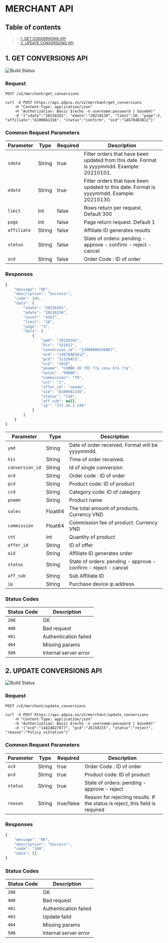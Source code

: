 # MERCHANT API
## Table of contents
> <sub>✨[1. GET CONVERSIONS API](#menu1)</sub><br />
> <sub>✨[2. UPDATE CONVERSIONS API](#menu2)</sub>
<a name="menu1"></a>
## 1. GET CONVERSIONS API
![Build Status](https://travis-ci.org/joemccann/dillinger.svg?branch=master)
### Request
```http
POST /v2/merchant/get_conversions
```
```http
curl -X POST https://api.adpia.vn/v2/merchant/get_conversions
    -H "Content-Type: application/json"
    -H "Authorization: Basic $(echo -n username:password | base64)"
    -d '{"sdate":"20210101", "edate":"20210130", "limit":10, "page":3, "affiliate":"A100041316", "status":"confirm", "ocd":"14678483812"}'
```
### Common Request Parameters
| Parameter | Type | Required | Description |
| ------ | ------ | ------ | ------ |
| `sdate` | String | true | Filter orders that have been updated from this date. Format is yyyymmdd. Example: 20210101. |
| `edate` | String | true | Filter orders that have been updated to this date. Format is yyyymmdd. Example: 20210130. |
| `limit` | Int | false | Rows return per request. Default 300 |
| `page` | Int | false | Page return request. Default 1 |
| `affiliate` | String | false | Affiliate ID generates results |
| `status` | String | false | State of orders: pending - approve - confirm - reject - cancel |
| `ocd` | String | false | Order Code : ID of order |
### Responses
```javascript
{
    "message": "OK",
    "description": "Success!",
    "code": 200,
    "data": {
        "sdate": "20210101",
        "edate": "20210130",
        "count": "4267",
        "limit": "10",
        "page": "3",
        "data": [
            {
                "ymd": "20210101",
                "his": "141012",
                "conversion_id": "13000008336867",
                "ocd": "14678483812",
                "pcd": "31326453",
                "ccd": "1019",
                "pname": "COMBO 20 ?ÔI ??a inox b?n ??p",
                "sales": "59000",
                "commission": "79",
                "cnt": "1",
                "offer_id": "sendo",
                "aid": "A100041316",
                "status": "210",
                "aff_sub": null,
                "ip": "172.16.2.144"
            }
        ]
    }
}
```
| Parameter | Type | Description |
| ------ | ------ | ------ |
| `ymd` | String | Date of order received. Format will be yyyymmdd. |
| `his` | String | Time of order received. |
| `conversion_id` | String | Id of single conversion |
| `ocd` | String | Order code : ID of order | 
| `pcd` | String | Product code: ID of product |
| `ccd` | String | Category code: ID of category |
| `pname` | String | Product name |
| `sales` | Float64 | The total amount of products. Currency VND |
| `commission` | Float64 | Commission fee of product. Currency VND |
| `cnt` | Int | Quantity of product |
| `offer_id` | String | ID of offer |
| `aid` | String | Affiliate ID generates order |
| `status` | String | State of orders: pending - approve - confirm - reject - cancel |
| `aff_sub` | String | Sub Affiliate ID |
| `ip` | String | Purchase device ip address |
### Status Codes
| Status Code | Description |
| ------ | ------ |
| `200` | OK |
| `400` | Bad request |
| `401` | Authentication failed |
| `404` | Missing params |
| `500` | Internal server error |

<a name="menu2"></a>
## 2. UPDATE CONVERSIONS API
![Build Status](https://travis-ci.org/joemccann/dillinger.svg?branch=master)
### Request
```http
POST /v2/merchant/update_conversions
```
```http
curl -X POST https://api.adpia.vn/v2/merchant/update_conversions
    -H "Content-Type: application/json"
    -H "Authorization: Basic $(echo -n username:password | base64)"
    -d '{"ocd":"14424827977", "pcd":"26158215", "status":"reject", "reason":"Policy violation"}'
```
### Common Request Parameters
| Parameter | Type | Required | Description |
| ------ | ------ | ------ | ------ |
| `ocd` | String | true | Order Code : ID of order |
| `pcd` | String | true | Product code: ID of product |
| `status` | String | true | State of orders: pending - approve - reject |
| `reason` | String | true/false | Reason for rejecting results. If the status is reject, this field is required |
### Responses
```javascript
{
    "message": "OK",
    "description": "Success!",
    "code": "200",
    "data": []
}
```
### Status Codes
| Status Code | Description |
| ------ | ------ |
| `200` | OK |
| `400` | Bad request |
| `401` | Authentication failed |
| `403` | Update faild |
| `404` | Missing params |
| `500` | Internal server error |

